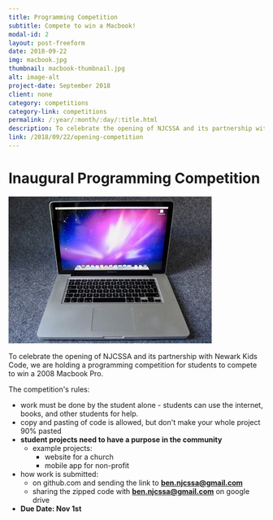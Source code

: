 ```yaml
---
title: Programming Competition
subtitle: Compete to win a Macbook!
modal-id: 2
layout: post-freeform
date: 2018-09-22
img: macbook.jpg
thumbnail: macbook-thumbnail.jpg
alt: image-alt
project-date: September 2018
client: none
category: competitions
category-link: competitions
permalink: /:year/:month/:day/:title.html
description: To celebrate the opening of NJCSSA and its partnership with Newark Kids Code, we are holding a programming competition for students to compete to win a 2008 Macbook Pro. Go to this  <a href="/2018/09/22/opening-competition">link</a> to get more info.
link: /2018/09/22/opening-competition
---
```


# Inaugural Programming Competition
<dl>
<img src="/img/portfolio/macbook.jpg" class="img-responsive img-centered">
</dl>


To celebrate the opening of NJCSSA and its partnership with Newark Kids Code, we are holding a programming competition for students to compete to win a 2008 Macbook Pro. 

The competition's rules:
* work must be done by the student alone - students can use the internet, books, and other students for help.
* copy and pasting of code is allowed, but don't make your whole project 90% pasted
* **student projects need to have a purpose in the community**
    * example projects:
        * website for a church
        * mobile app for non-profit
* how work is submitted:
    * on github.com and sending the link to **ben.njcssa@gmail.com**
    * sharing the zipped code with **ben.njcssa@gmail.com** on google drive
* **Due Date: Nov 1st**

